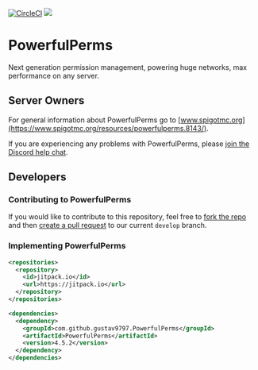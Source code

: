 [![CircleCI](https://circleci.com/gh/gustav9797/PowerfulPerms.svg?style=shield)](https://circleci.com/gh/gustav9797/PowerfulPerms) [![](https://jitpack.io/v/gustav9797/PowerfulPerms.svg)](https://jitpack.io/#gustav9797/PowerfulPerms)

# PowerfulPerms
Next generation permission management, powering huge networks, max performance on any server.

## Server Owners
For general information about PowerfulPerms go to [www.spigotmc.org](https://www.spigotmc.org/resources/powerfulperms.8143/).

If you are experiencing any problems with PowerfulPerms, please [join the Discord help chat](https://discord.gg/Hucw6hS).

## Developers
### Contributing to PowerfulPerms
If you would like to contribute to this repository, feel free to [fork the repo](https://help.github.com/articles/fork-a-repo/) and then [create a pull request](https://help.github.com/articles/creating-a-pull-request/) to our current `develop` branch.

### Implementing PowerfulPerms
```xml
<repositories>
  <repository>
    <id>jitpack.io</id>
    <url>https://jitpack.io</url>
  </repository>
</repositories>
```
```xml
<dependencies>
  <dependency>
    <groupId>com.github.gustav9797.PowerfulPerms</groupId>
    <artifactId>PowerfulPerms</artifactId>
    <version>4.5.2</version>
  </dependency>
</dependencies>
```
